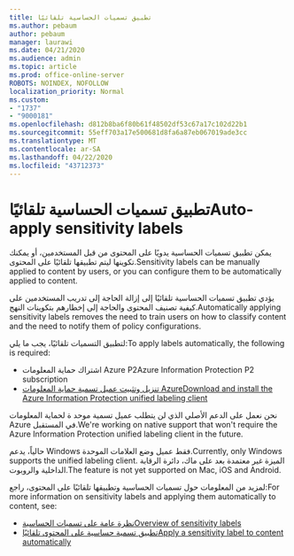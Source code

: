 ```yaml
---
title: تطبيق تسميات الحساسية تلقائيًا
ms.author: pebaum
author: pebaum
manager: laurawi
ms.date: 04/21/2020
ms.audience: admin
ms.topic: article
ms.prod: office-online-server
ROBOTS: NOINDEX, NOFOLLOW
localization_priority: Normal
ms.custom:
- "1737"
- "9000181"
ms.openlocfilehash: d812b8ba6f80b61f48502df53c67a17c102d22b1
ms.sourcegitcommit: 55eff703a17e500681d8fa6a87eb067019ade3cc
ms.translationtype: MT
ms.contentlocale: ar-SA
ms.lasthandoff: 04/22/2020
ms.locfileid: "43712373"
---
```

# <a name="auto-apply-sensitivity-labels"></a><span data-ttu-id="92a18-102">تطبيق تسميات الحساسية تلقائيًا</span><span class="sxs-lookup"><span data-stu-id="92a18-102">Auto-apply sensitivity labels</span></span>

<span data-ttu-id="92a18-103">يمكن تطبيق تسميات الحساسية يدويًا على المحتوى من قبل المستخدمين، أو يمكنك تكوينها ليتم تطبيقها تلقائيًا على المحتوى.</span><span class="sxs-lookup"><span data-stu-id="92a18-103">Sensitivity labels can be manually applied to content by users, or you can configure them to be automatically applied to content.</span></span>

<span data-ttu-id="92a18-104">يؤدي تطبيق تسميات الحساسية تلقائيًا إلى إزالة الحاجة إلى تدريب المستخدمين على كيفية تصنيف المحتوى والحاجة إلى إخطارهم بتكوينات النهج.</span><span class="sxs-lookup"><span data-stu-id="92a18-104">Automatically applying sensitivity labels removes the need to train users on how to classify content and the need to notify them of policy configurations.</span></span>

<span data-ttu-id="92a18-105">لتطبيق التسميات تلقائيًا، يجب ما يلي:</span><span class="sxs-lookup"><span data-stu-id="92a18-105">To apply labels automatically, the following is required:</span></span>

- <span data-ttu-id="92a18-106">اشتراك حماية المعلومات Azure P2</span><span class="sxs-lookup"><span data-stu-id="92a18-106">Azure Information Protection P2 subscription</span></span>
- [<span data-ttu-id="92a18-107">تنزيل وتثبيت عميل تسمية حماية المعلومات Azure</span><span class="sxs-lookup"><span data-stu-id="92a18-107">Download and install the Azure Information Protection unified labeling client</span></span>](https://docs.microsoft.com/azure/information-protection/rms-client/install-unifiedlabelingclient-app)

<span data-ttu-id="92a18-108">نحن نعمل على الدعم الأصلي الذي لن يتطلب عميل تسمية موحد ة لحماية المعلومات Azure في المستقبل.</span><span class="sxs-lookup"><span data-stu-id="92a18-108">We're working on native support that won't require the Azure Information Protection unified labeling client in the future.</span></span>

<span data-ttu-id="92a18-109">حالياً، يدعم Windows فقط عميل وضع العلامات الموحدة.</span><span class="sxs-lookup"><span data-stu-id="92a18-109">Currently, only Windows supports the unified labeling client.</span></span>  <span data-ttu-id="92a18-110">الميزة غير معتمدة بعد على ماك، دائرة الرقابة الداخلية والروبوت.</span><span class="sxs-lookup"><span data-stu-id="92a18-110">The feature is not yet supported on Mac, iOS and Android.</span></span>

<span data-ttu-id="92a18-111">لمزيد من المعلومات حول تسميات الحساسية وتطبيقها تلقائيًا على المحتوى، راجع:</span><span class="sxs-lookup"><span data-stu-id="92a18-111">For more information on sensitivity labels and applying them automatically to content,  see:</span></span>

- [<span data-ttu-id="92a18-112">نظرة عامة على تسميات الحساسية</span><span class="sxs-lookup"><span data-stu-id="92a18-112">Overview of sensitivity labels</span></span>](https://docs.microsoft.com/office365/securitycompliance/sensitivity-labels)
- [<span data-ttu-id="92a18-113">تطبيق تسمية حساسية على المحتوى تلقائيًا</span><span class="sxs-lookup"><span data-stu-id="92a18-113">Apply a sensitivity label to content automatically</span></span>](https://docs.microsoft.com/office365/securitycompliance/apply_sensitivity_label_automatically)